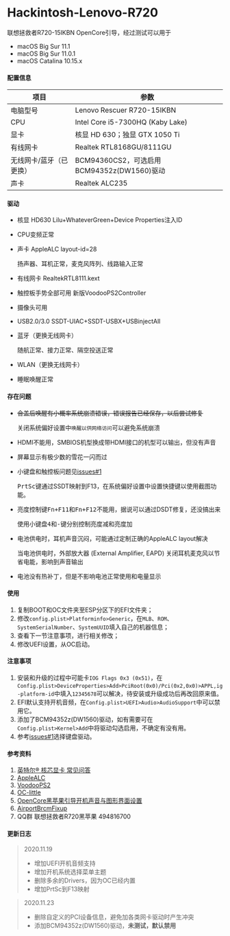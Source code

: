 Hackintosh-Lenovo-R720
=========

联想拯救者R720-15IKBN OpenCore引导，经过测试可以用于

- macOS Big Sur 11.1
- macOS Big Sur 11.0.1
- macOS Catalina 10.15.x

#### 配置信息

| 项目                    | 参数                                       |
| ----------------------- | ------------------------------------------ |
| 电脑型号                | Lenovo Rescuer R720-15IKBN                 |
| CPU                     | Intel Core i5-7300HQ (Kaby Lake)           |
| 显卡                    | 核显 HD 630；独显 GTX 1050 Ti              |
| 有线网卡                | Realtek RTL8168GU/8111GU                   |
| 无线网卡/蓝牙（已更换） | BCM94360CS2，可选启用BCM94352z(DW1560)驱动 |
| 声卡                    | Realtek ALC235                             |

#### 驱动

* 核显 HD630 Lilu+WhateverGreen+Device Properties注入ID

* CPU变频正常

* 声卡 AppleALC layout-id=28

  扬声器、耳机正常，麦克风阵列、线路输入正常

* 有线网卡 RealtekRTL8111.kext

* 触控板手势全部可用 新版VoodooPS2Controller

* 摄像头可用

* USB2.0/3.0 SSDT-UIAC+SSDT-USBX+USBinjectAll

* 蓝牙（更换无线网卡）

  随航正常、接力正常、隔空投送正常

* WLAN（更换无线网卡）

* 睡眠唤醒正常

#### 存在问题

* ~~合盖后唤醒有小概率系统崩溃错误，错误报告已经保存，以后尝试修复~~

  关闭系统偏好设置中`唤醒以供网络访问`可以避免系统崩溃

* HDMI不能用，SMBIOS机型换成带HDMI接口的机型可以输出，但没有声音

* 屏幕显示有极少数的雪花一闪而过

* 小键盘和触控板问题见[issues#1](https://github.com/happylzyy/Hackintosh-Lenovo-R720/issues/1)

  <kbd>PrtSc</kbd>键通过SSDT映射到F13，在系统偏好设置中设置快捷键以使用截图功能。

* 亮度控制键<kbd>Fn+F11</kbd>和<kbd>Fn+F12</kbd>不能用，据说可以通过DSDT修复，还没搞出来

  使用小键盘<kbd>4</kbd>和<kbd>-</kbd>键分别控制亮度减和亮度加
  
* 电池供电时，耳机声音沉闷，可能通过定制正确的AppleALC layout解决

  当电池供电时，外部放大器 (External Amplifier, EAPD) 关闭耳机麦克风以节省电能，影响到声音输出

* 电池没有热补丁，但是不影响电池正常使用和电量显示

#### 使用

1. 复制BOOT和OC文件夹至ESP分区下的EFI文件夹；
2. 修改`config.plist>Platforminfo>Generic`，在`MLB`、`ROM`、`SystemSerialNumber`、`SystemUUID`填入自己的机器信息；
3. 查看下一节注意事项，进行相关修改；
4. 修改UEFI设置，从OC启动。

#### 注意事项

1. 安装和升级的过程中可能卡`IOG Flags 0x3 (0x51)`，在`Config.plist>DeviceProperties>Add>PciRoot(0x0)/Pci(0x2,0x0)>APPL,ig-platform-id`中填入`12345678`可以解决，待安装或升级成功后再改回原来值。
2. EFI默认支持开机音频，在`Config.plist>UEFI>Audio>AudioSupport`中可以禁用它。
3. 添加了BCM94352z(DW1560)驱动，如有需要可在`Config.plist>Kernel>Add`中将驱动勾选启用，不确定有没有用。
4. 参考[issues#1](https://github.com/happylzyy/Hackintosh-Lenovo-R720/issues/1)选择键盘驱动。

#### 参考资料

1. [英特尔® 核芯显卡 常见问答](https://github.com/acidanthera/WhateverGreen/blob/master/Manual/FAQ.IntelHD.cn.md)
2. [AppleALC](https://github.com/acidanthera/AppleALC)
3. [VoodooPS2](https://github.com/acidanthera/VoodooPS2)
4. [OC-little](https://github.com/daliansky/OC-little)
5. [OpenCore黑苹果引导开机声音与图形界面设置](https://shuiyunxc.gitee.io/2020/03/19/SoundGra/index/)
6. [AirportBrcmFixup](https://github.com/acidanthera/AirportBrcmFixup)
7. QQ群 联想拯救者R720黑苹果 494816700

#### 更新日志

> 2020.11.19
>
> * 增加UEFI开机音频支持
> * 增加开机系统选择菜单主题
> * 删除多余的Drivers，因为OC已经内置
> * 增加PrtSc到F13映射

>2020.11.23
>
>- 删除自定义的PCI设备信息，避免加各类网卡驱动时产生冲突
>- 添加BCM94352z(DW1560)驱动，**未测试，默认禁用**